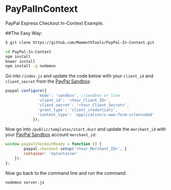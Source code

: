 # PayPalInContext

PayPal Express Checkout In-Context Example.

##The Easy Way:

```sh
$ git clone https://github.com/MammothTools/PayPal-In-Context.git
```

```sh
cd PayPal-In-Context
npm install
bower install
npm install -g nodemon
```

Go into `/index.js` and update the code below with your `client_id` and `client_secret` from the [PayPal Sandbox](https://developer.paypal.com):

```js
paypal.configure({
			  'mode': 'sandbox', //sandbox or live
			  'client_id': '<Your_Client_ID>',
			  'client_secret': '<Your_Client_Secret>',
              'grant_type': 'client_credentials',
              'content_type': 'application/x-www-form-urlencoded'
			});
```

Now go into `/public/templates/start.dust` and update the `merchant_id` with your [PayPal Sandbox](https://developer.paypal.com) account `merchant_id`:

```js
window.paypalCheckoutReady = function () { 
        paypal.checkout.setup('<Your_Merchant_ID>', {
        container: 'myContainer'
    }); 
};
```

Now go back to the command line and run the command:

```sh
nodemon server.js
```
